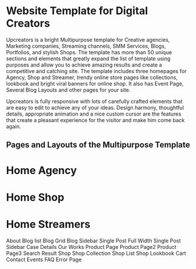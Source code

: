 # Website Template for Digital Creators
Upcreators is a bright Multipurpose template for Creative agencies, Marketing companies, Streaming channels, SMM Services, Blogs, Portfolios, and stylish Shops. The template has more than 50 unique sections and elements that greatly expand the list of template using purposes and allow you to achieve amazing results and create a competitive and catching site. The template includes three homepages for Agency, Shop and Streamer, trendy online store pages like collections, lookbook and bright viral banners for online shop. It also has Event Page, Several Blog Layouts and other pages for your site.

Upcreators is fully responsive with lots of carefully crafted elements that are easy to edit to achieve any of your ideas. Design harmony, thoughtful details, appropriate animation and a nice custom cursor are the features that create a pleasant experience for the visitor and make him come back again.
## Pages and Layouts of the Multipurpose Template
# Home Agency

# Home Shop
# Home Streamers
About
Blog list
Blog Grid
Blog Sidebar
Single Post Full Width
Single Post Sidebar
Case Details
Our Works
Product Page
Product Page2
Product Page3
Search Result
Shop
Shop Collection
Shop List
Shop Lookbook
Cart
Contact
Events
FAQ
Error Page
